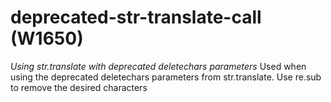 # deprecated-str-translate-call (W1650)
*Using str.translate with deprecated deletechars parameters* Used when
using the deprecated deletechars parameters from str.translate. Use
re.sub to remove the desired characters

